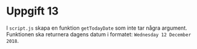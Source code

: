 # Uppgift 13

I `script.js` skapa en funktion `getTodayDate` som inte tar några argument. Funktionen ska returnera dagens datum i formatet: `Wednesday 12 December 2018`.
